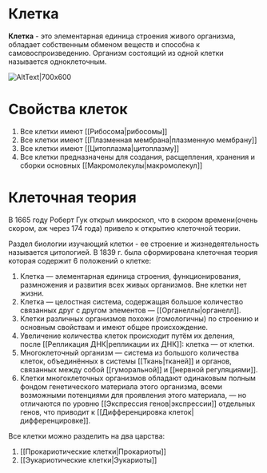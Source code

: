 # Клетка
**Клетка** - это элементарная единица строения живого организма, обладает собственным обменом веществ и способна к самовоспроизведению. Организм состоящий из одной клетки называется одноклеточным.

![AltText|700x600](7qtI.gif)

# Свойства клеток
1. Все клетки имеют [[Рибосома|рибосомы]]
2. Все клетки имеют [[Плазменная мембрана|плазменную мембрану]]
3. Все клетки имеют [[Цитоплазма|цитоплазму]]
4. Все клетки предназначены для создания, расщепления, хранения и сборки основных [[Макромолекулы|макромолекул]]

# Клеточная теория
В 1665 году Роберт Гук открыл микроскоп, что в скором времени(очень скором, аж через 174 года) привело к открытию клеточной теории.

Раздел биологии изучающий клетки - ее строение и жизнедеятельность называется цитологией. В 1839 г. была сформирована клеточная теория которая содержит 6 положений о клетке:
1. Клетка — элементарная единица строения, функционирования, размножения и развития всех живых организмов. Вне клетки нет жизни.
2.  Клетка — целостная система, содержащая большое количество связанных друг с другом элементов — [[Органеллы|органелл]].
3.  Клетки различных организмов похожи (гомологичны) по строению и основным свойствам и имеют общее происхождение.
4.  Увеличение количества клеток происходит путём их деления, после [[Репликация ДНК|репликации их ДНК]]: клетка — от клетки.
5.  Многоклеточный организм — система из большого количества клеток, объединённых в системы [[Ткань|тканей]] и органов, связанных между собой [[гуморальной]] и [[нервной регуляциями]].
6.  Клетки многоклеточных организмов обладают одинаковым полным фондом генетического материала этого организма, всеми возможными потенциями для проявления этого материала, — но отличаются по уровню [[Экспрессия генов|экспрессии]] отдельных генов, что приводит к [[Дифференцировка клеток|дифференцировке]].

Все клетки можно разделить на два царства:
1. [[Прокариотические клетки|Прокариоты]]
2. [[Эукариотические клетки|Эукариоты]]